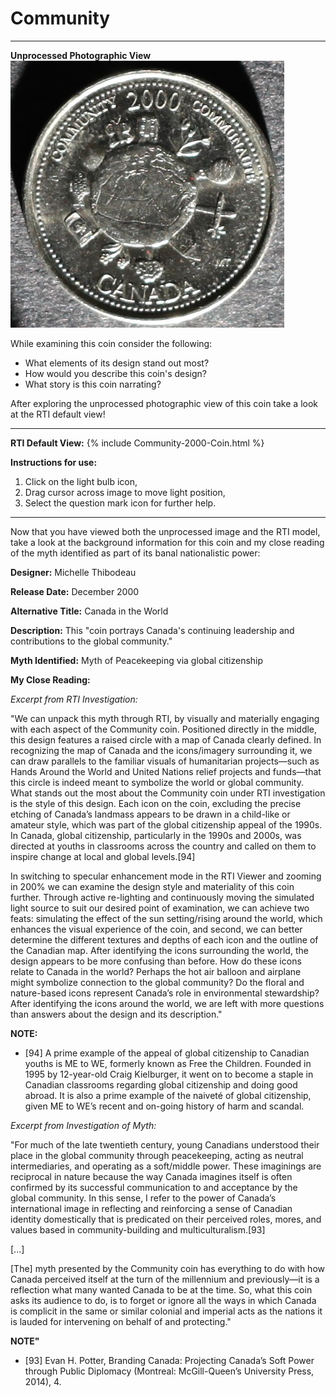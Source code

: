# Community

*     *     *     *  
**Unprocessed Photographic View**
![Image](Unprocessed-Community-2000.jpg)

While examining this coin consider the following:
- What elements of its design stand out most? 
- How would you describe this coin's design?
- What story is this coin narrating?

After exploring the unprocessed photographic view of this coin take a look at the RTI default view!

----
**RTI Default View:**
{% include Community-2000-Coin.html %}

**Instructions for use:**
1) Click on the light bulb icon,
2) Drag cursor across image to move light position,
3) Select the question mark icon for further help.

----

Now that you have viewed both the unprocessed image and the RTI model, take a look at the background information for this coin and my close reading of the myth identified as part of its banal nationalistic power:

**Designer:** Michelle Thibodeau

**Release Date:** December 2000

**Alternative Title:** Canada in the World

**Description:** This "coin portrays Canada's continuing leadership and contributions to the global community."

**Myth Identified:** Myth of Peacekeeping via global citizenship

**My Close Reading:** 

*Excerpt from RTI Investigation:*

"We can unpack this myth through RTI, by visually and materially engaging with each aspect of the Community coin. Positioned directly in the middle, this design features a raised circle with a map of Canada clearly defined. In recognizing the map of Canada and the icons/imagery surrounding it, we can draw parallels to the familiar visuals of humanitarian projects—such as Hands Around the World and United Nations relief projects and funds—that this circle is indeed meant to symbolize the world or global community. What stands out the most about the Community coin under RTI investigation is the style of this design. Each icon on the coin, excluding the precise etching of Canada’s landmass appears to be drawn in a child-like or amateur style, which was part of the global citizenship appeal of the 1990s. In Canada, global citizenship, particularly in the 1990s and 2000s, was directed at youths in classrooms across the country and called on them to inspire change at local and global levels.[94]  

In switching to specular enhancement mode in the RTI Viewer and zooming in 200% we can examine the design style and materiality of this coin further. Through active re-lighting and continuously moving the simulated light source to suit our desired point of examination, we can achieve two feats: simulating the effect of the sun setting/rising around the world, which enhances the visual experience of the coin, and second, we can better determine the different textures and depths of each icon and the outline of the Canadian map. After identifying the icons surrounding the world, the design appears to be more confusing than before. How do these icons relate to Canada in the world? Perhaps the hot air balloon and airplane might symbolize connection to the global community? Do the floral and nature-based icons represent Canada’s role in environmental stewardship? After identifying the icons around the world, we are left with more questions than answers about the design and its description."

**NOTE:**
- [94] A prime example of the appeal of global citizenship to Canadian youths is ME to WE, formerly known as Free the Children. Founded in 1995 by 12-year-old Craig Kielburger, it went on to become a staple in Canadian classrooms regarding global citizenship and doing good abroad. It is also a prime example of the naiveté of global citizenship, given ME to WE’s recent and on-going history of harm and scandal. 

*Excerpt from Investigation of Myth:*

"For much of the late twentieth century, young Canadians understood their place in the global community through peacekeeping, acting as neutral intermediaries, and operating as a soft/middle power. These imaginings are reciprocal in nature because the way Canada imagines itself is often confirmed by its successful communication to and acceptance by the global community. In this sense, I refer to the power of Canada’s international image in reflecting and reinforcing a sense of Canadian identity domestically that is predicated on their perceived roles, mores, and values based in community-building and multiculturalism.[93]  

[...]

[The] myth presented by the Community coin has everything to do with how Canada perceived itself at the turn of the millennium and previously—it is a reflection what many wanted Canada to be at the time. So, what this coin asks its audience to do, is to forget or ignore all the ways in which Canada is complicit in the same or similar colonial and imperial acts as the nations it is lauded for intervening on behalf of and protecting."

**NOTE"**
- [93] Evan H. Potter, Branding Canada: Projecting Canada’s Soft Power through Public Diplomacy (Montreal: McGill-Queen’s University Press, 2014), 4.
